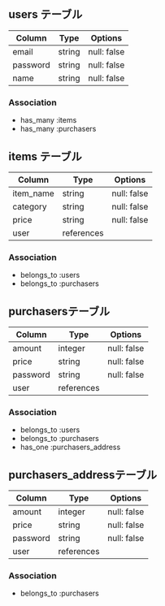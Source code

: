 ## users テーブル

| Column     | Type   | Options     |
| ---------- | ------ | ----------- |
| email      | string | null: false |
| password   | string | null: false |
| name       | string | null: false |

### Association

- has_many :items
- has_many :purchasers

## items テーブル

| Column    | Type       | Options     |
| --------- | ---------- | ----------- |
| item_name | string     | null: false |
| category  | string     | null: false |
| price     | string     | null: false |
| user      | references |             |

### Association

- belongs_to :users
- belongs_to :purchasers

##  purchasersテーブル

| Column    | Type       | Options     |
| --------- | ---------- | ----------- |
| amount    | integer    | null: false |
| price     | string     | null: false |
| password  | string     | null: false |
| user      | references |             |

### Association

- belongs_to :users
- belongs_to :purchasers
- has_one :purchasers_address

##  purchasers_addressテーブル

| Column    | Type       | Options     |
| --------- | ---------- | ----------- |
| amount    | integer    | null: false |
| price     | string     | null: false |
| password  | string     | null: false |
| user      | references |             |

### Association

- belongs_to :purchasers